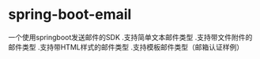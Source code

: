 # spring-boot-email
一个使用springboot发送邮件的SDK
.支持简单文本邮件类型
.支持带文件附件的邮件类型
.支持带HTML样式的邮件类型
.支持模板邮件类型（邮箱认证样例）
